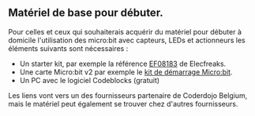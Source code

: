 ## Matériel de base pour débuter.

Pour celles et ceux qui souhaiterais acquérir du matériel pour débuter à domicile l'utilisation des micro:bit avec capteurs, LEDs et actionneurs les éléments suivants sont nécessaires :

- Un starter kit, par exemple la référence [EF08183](https://www.gotronic.fr/art-starter-kit-pour-micro-bit-ef08183-27221.htm) de Elecfreaks.
- Une carte Micro:bit v2 par exemple le [kit de démarrage Micro:bit](https://www.gotronic.fr/art-kit-de-demarrage-micro-bit-v2-34689.htm).
- Un PC avec le logiciel Codeblocks (gratuit)

Les liens vont vers un des fournisseurs partenaire de Coderdojo Belgium, mais le matériel peut également se trouver chez d'autres fournisseurs.


